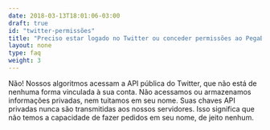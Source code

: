 ```yaml
---
date: 2018-03-13T18:01:06-03:00
draft: true
id: "twitter-permissões"
title: "Preciso estar logado no Twitter ou conceder permissões ao PegaBot?"
layout: none
type: faq
weight: 3
---
```

Não! Nossos algoritmos acessam a API pública do Twitter, que não está de nenhuma forma vinculada à sua conta. Não acessamos ou armazenamos informações privadas, nem tuitamos em seu nome. Suas chaves API privadas nunca são transmitidas aos nossos servidores. Isso significa que não temos a capacidade de fazer pedidos em seu nome, de jeito nenhum.
